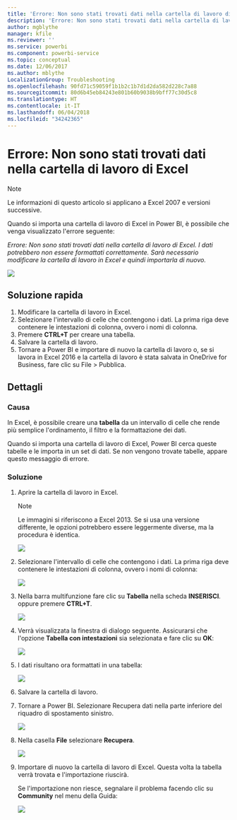 ```yaml
---
title: 'Errore: Non sono stati trovati dati nella cartella di lavoro di Excel'
description: 'Errore: Non sono stati trovati dati nella cartella di lavoro di Excel'
author: mgblythe
manager: kfile
ms.reviewer: ''
ms.service: powerbi
ms.component: powerbi-service
ms.topic: conceptual
ms.date: 12/06/2017
ms.author: mblythe
LocalizationGroup: Troubleshooting
ms.openlocfilehash: 90fd71c59059f1b1b2c1b7d1d2da582d228c7a88
ms.sourcegitcommit: 80d6b45eb84243e801b60b9038b9bff77c30d5c8
ms.translationtype: HT
ms.contentlocale: it-IT
ms.lasthandoff: 06/04/2018
ms.locfileid: "34242365"
---
```

# <a name="error-we-couldnt-find-any-data-in-your-excel-workbook"></a>Errore: Non sono stati trovati dati nella cartella di lavoro di Excel

>[!NOTE]
>Le informazioni di questo articolo si applicano a Excel 2007 e versioni successive.

Quando si importa una cartella di lavoro di Excel in Power BI, è possibile che venga visualizzato l'errore seguente:

*Errore: Non sono stati trovati dati nella cartella di lavoro di Excel. I dati potrebbero non essere formattati correttamente. Sarà necessario modificare la cartella di lavoro in Excel e quindi importarla di nuovo.*

![](media/service-admin-troubleshoot-excel-workbook-data/pbi_wecouldntfindanydata.png)

## <a name="quick-solution"></a>Soluzione rapida
1. Modificare la cartella di lavoro in Excel.
2. Selezionare l'intervallo di celle che contengono i dati. La prima riga deve contenere le intestazioni di colonna, ovvero i nomi di colonna.
3. Premere **CTRL+T** per creare una tabella.
4. Salvare la cartella di lavoro.
5. Tornare a Power BI e importare di nuovo la cartella di lavoro o, se si lavora in Excel 2016 e la cartella di lavoro è stata salvata in OneDrive for Business, fare clic su File > Pubblica.

## <a name="details"></a>Dettagli
### <a name="cause"></a>Causa
In Excel, è possibile creare una **tabella** da un intervallo di celle che rende più semplice l'ordinamento, il filtro e la formattazione dei dati.

Quando si importa una cartella di lavoro di Excel, Power BI cerca queste tabelle e le importa in un set di dati. Se non vengono trovate tabelle, appare questo messaggio di errore.

### <a name="solution"></a>Soluzione
1. Aprire la cartella di lavoro in Excel. 
    >[!NOTE]
    >Le immagini si riferiscono a Excel 2013. Se si usa una versione differente, le opzioni potrebbero essere leggermente diverse, ma la procedura è identica.
    
    ![](media/service-admin-troubleshoot-excel-workbook-data/pbi_trb_xlwksht1.png)
2. Selezionare l'intervallo di celle che contengono i dati. La prima riga deve contenere le intestazioni di colonna, ovvero i nomi di colonna:
   
    ![](media/service-admin-troubleshoot-excel-workbook-data/pbi_trb_xlwksht2.png)
3. Nella barra multifunzione fare clic su **Tabella** nella scheda **INSERISCI**. oppure premere **CTRL+T**.
   
    ![](media/service-admin-troubleshoot-excel-workbook-data/pbi_trb_xlwksht3.png)
4. Verrà visualizzata la finestra di dialogo seguente. Assicurarsi che l'opzione **Tabella con intestazioni** sia selezionata e fare clic su **OK**:
   
    ![](media/service-admin-troubleshoot-excel-workbook-data/pbi_trb_xlcreatetbl.png)
5. I dati risultano ora formattati in una tabella:
   
    ![](media/service-admin-troubleshoot-excel-workbook-data/pbi_trb_xltbl.png)
6. Salvare la cartella di lavoro.
7. Tornare a Power BI. Selezionare Recupera dati nella parte inferiore del riquadro di spostamento sinistro.
   
    ![](media/service-admin-troubleshoot-excel-workbook-data/pbi_getdata.png)
8. Nella casella **File** selezionare **Recupera**.
   
    ![](media/service-admin-troubleshoot-excel-workbook-data/pbi_getfiles.png)
9. Importare di nuovo la cartella di lavoro di Excel. Questa volta la tabella verrà trovata e l'importazione riuscirà.
   
    Se l'importazione non riesce, segnalare il problema facendo clic su **Community** nel menu della Guida:
   
    ![](media/service-admin-troubleshoot-excel-workbook-data/pbi_questionmenucommunity.png)
